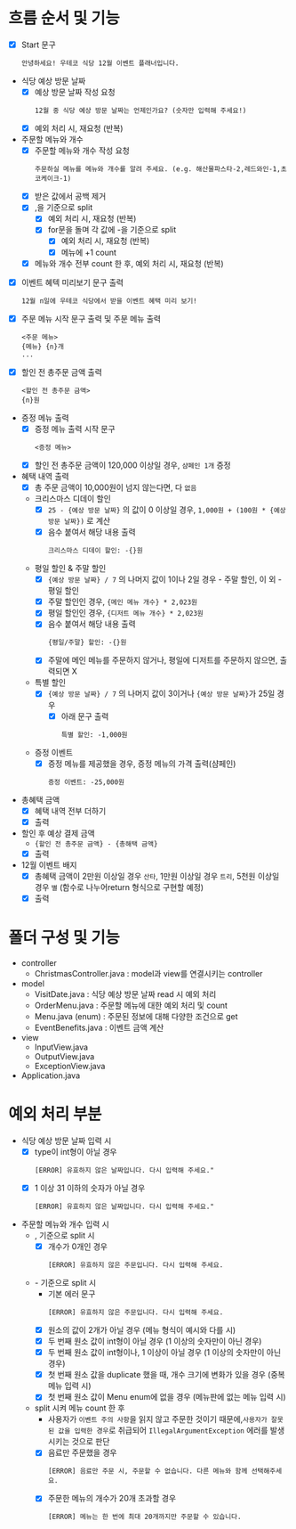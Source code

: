 # 흐름 순서 및 기능

* [x] Start 문구
    ```
    안녕하세요! 우테코 식당 12월 이벤트 플래너입니다.
    ```
* 식당 예상 방문 날짜
    * [x] 예상 방문 날짜 작성 요청
      ```
      12월 중 식당 예상 방문 날짜는 언제인가요? (숫자만 입력해 주세요!)
      ```
    * [x] 예외 처리 시, 재요청 (반복)
* 주문할 메뉴와 개수
    * [x] 주문할 메뉴와 개수 작성 요청
      ```
      주문하실 메뉴를 메뉴와 개수를 알려 주세요. (e.g. 해산물파스타-2,레드와인-1,초코케이크-1)
      ```
    * [x] 받은 값에서 공백 제거
    * [x] ,을 기준으로 split
        * [x] 예외 처리 시, 재요청 (반복)
        * [x] for문을 돌며 각 값에 -을 기준으로 split
            * [x] 예외 처리 시, 재요청 (반복)
            * [x] 메뉴에 +1 count
    * [x] 메뉴와 개수 전부 count 한 후, 예외 처리 시, 재요청 (반복)
* [x] 이벤트 혜텍 미리보기 문구 출력
  ```
  12월 n일에 우테코 식당에서 받을 이벤트 혜택 미리 보기!
  ```
* [x] 주문 메뉴 시작 문구 출력 및 주문 메뉴 출력
  ```
  <주문 메뉴>
  {메뉴} {n}개
  ...
  ```
* [x] 할인 전 총주문 금액 출력
  ```
  <할인 전 총주문 금액>
  {n}원
  ```
* 증정 메뉴 출력
    * [x] 증정 메뉴 출력 시작 문구
      ```
      <증정 메뉴>
      ```
    * [x] 할인 전 총주문 금액이 120,000 이상일 경우, `샴페인 1개` 증정
* 혜택 내역 출력
    * [x] 총 주문 금액이 10,000원이 넘지 않는다면, 다 `없음`
    * 크리스마스 디데이 할인
        * [x] `25 - {예상 방문 날짜}` 의 값이 0 이상일 경우, `1,000원 + (100원 * {예상 방문 날짜})` 로 계산
        * [x] 음수 붙여서 해당 내용 출력
          ```
          크리스마스 디데이 할인: -{}원
          ```
    * 평일 할인 & 주말 할인
        * [x] `{예상 방문 날짜} / 7` 의 나머지 값이 1이나 2일 경우 - 주말 할인, 이 외 - 평일 할인
        * [x] 주말 할인인 경우, `{메인 메뉴 개수} * 2,023원`
        * [x] 평일 할인인 경우, `{디저트 메뉴 개수} * 2,023원`
        * [x] 음수 붙여서 해당 내용 출력
          ```
          {평일/주말} 할인: -{}원
          ```
        * [x] 주말에 메인 메뉴를 주문하지 않거나, 평일에 디저트를 주문하지 않으면, 출력되면 X
    * 특별 할인
        * [x] `{예상 방문 날짜} / 7` 의 나머지 값이 3이거나 `{예상 방문 날짜}`가 25일 경우
            * [x] 아래 문구 출력
              ```
              특별 할인: -1,000원
              ```
    * 증정 이벤트
        * [x] 증정 메뉴를 제공했을 경우, 증정 메뉴의 가격 출력(샴페인)
          ```
          증정 이벤트: -25,000원
          ```
* 총혜택 금액
    * [x] 혜택 내역 전부 더하기
    * [x] 출력
* 할인 후 예상 결제 금액
    * `{할인 전 총주문 금액} - {총해택 금액}`
    * [x] 출력
* 12월 이벤트 배지
    * [x] 총혜택 금액이 2만원 이상일 경우 `산타`, 1만원 이상일 경우 `트리`, 5천원 이상일 경우 `별` (함수로 나누어return 형식으로 구현할 예정)
    * [x] 출력

# 폴더 구성 및 기능

* controller
    * ChristmasController.java : model과 view를 연결시키는 controller
* model
    * VisitDate.java : 식당 예상 방문 날짜 read 시 예외 처리
    * OrderMenu.java : 주문할 메뉴에 대한 예외 처리 및 count
    * Menu.java (enum) : 주문된 정보에 대해 다양한 조건으로 get
    * EventBenefits.java : 이벤트 금액 계산
* view
    * InputView.java
    * OutputView.java
    * ExceptionView.java
* Application.java

# 예외 처리 부분

* 식당 예상 방문 날짜 입력 시
    * [x] type이 int형이 아닐 경우
      ```
      [ERROR] 유효하지 않은 날짜입니다. 다시 입력해 주세요."
      ```
    * [x] 1 이상 31 이하의 숫자가 아닐 경우
      ```
      [ERROR] 유효하지 않은 날짜입니다. 다시 입력해 주세요."
      ```
* 주문할 메뉴와 개수 입력 시
    * , 기준으로 split 시
        * [x] 개수가 0개인 경우
          ```
          [ERROR] 유효하지 않은 주문입니다. 다시 입력해 주세요.
          ```
    * \- 기준으로 split 시
        * 기본 에러 문구
          ```
          [ERROR] 유효하지 않은 주문입니다. 다시 입력해 주세요.
          ```
        * [x] 원소의 값이 2개가 아닐 경우 (메뉴 형식이 예시와 다를 시)
        * [x] 두 번째 원소 값이 int형이 아닐 경우 (1 이상의 숫자만이 아닌 경우)
        * [x] 두 번째 원소 값이 int형이나, 1 이상이 아닐 경우 (1 이상의 숫자만이 아닌 경우)
        * [x] 첫 번째 원소 값을 duplicate 했을 때, 개수 크기에 변화가 있을 경우 (중복 메뉴 입력 시)
        * [x] 첫 번째 원소 값이 Menu enum에 없을 경우 (메뉴판에 없는 메뉴 입력 시)
    * split 시켜 메뉴 count 한 후
        * 사용자가 `이벤트 주의 사항`을 읽지 않고 주문한 것이기 때문에,`사용자가 잘못된 값을 입력한 경우`로 취급되어
          `IllegalArgumentException` 에러를 발생시키는 것으로 판단
        * [x] 음료만 주문했을 경우
          ```
          [ERROR] 음료만 주문 시, 주문할 수 없습니다. 다른 메뉴와 함께 선택해주세요.
          ```
        * [x] 주문한 메뉴의 개수가 20개 초과할 경우
          ```
          [ERROR] 메뉴는 한 번에 최대 20개까지만 주문할 수 있습니다.
          ```